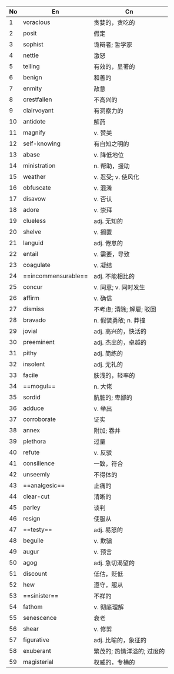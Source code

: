 
| No  | En                  | Cn              |
| --- | ------------------- | --------------- |
| 1   | voracious           | 贪婪的，贪吃的         |
| 2   | posit               | 假定              |
| 3   | sophist             | 诡辩者; 哲学家        |
| 4   | nettle              | 激怒              |
| 5   | telling             | 有效的，显著的         |
| 6   | benign              | 和善的             |
| 7   | enmity              | 敌意              |
| 8   | crestfallen         | 不高兴的            |
| 9   | clairvoyant         | 有洞察力的           |
| 10  | antidote            | 解药              |
| 11  | magnify             | v. 赞美           |
| 12  | self-knowing        | 有自知之明的          |
| 13  | abase               | v. 降低地位         |
| 14  | ministration        | n. 帮助，援助        |
| 15  | weather             | v. 忍受; v. 使风化   |
| 16  | obfuscate           | v. 混淆           |
| 17  | disavow             | v. 否认           |
| 18  | adore               | v. 崇拜           |
| 19  | clueless            | adj. 无知的        |
| 20  | shelve              | v. 搁置           |
| 21  | languid             | adj. 倦怠的        |
| 22  | entail              | v. 需要，导致        |
| 23  | coagulate           | v. 凝结           |
| 24  | ==incommensurable== | adj. 不能相比的      |
| 25  | concur              | v. 同意; v. 同时发生  |
| 26  | affirm              | v. 确信           |
| 27  | dismiss             | 不考虑; 清除; 解雇; 驳回 |
| 28  | bravado             | n. 假装勇敢; n. 莽撞  |
| 29  | jovial              | adj. 高兴的，快活的    |
| 30  | preeminent          | adj. 杰出的，卓越的    |
| 31  | pithy               | adj. 简练的        |
| 32  | insolent            | adj. 无礼的        |
| 33  | facile              | 肤浅的，轻率的         |
| 34  | ==mogul==           | n. 大佬           |
| 35  | sordid              | 肮脏的; 卑鄙的        |
| 36  | adduce              | v. 举出           |
| 37  | corroborate         | 证实              |
| 38  | annex               | 附加; 吞并          |
| 39  | plethora            | 过量              |
| 40  | refute              | v. 反驳           |
| 41  | consilience         | 一致，符合           |
| 42  | unseemly            | 不得体的            |
| 43  | ==analgesic==       | 止痛的             |
| 44  | clear-cut           | 清晰的             |
| 45  | parley              | 谈判              |
| 46  | resign              | 使服从             |
| 47  | ==testy==           | adj. 易怒的        |
| 48  | beguile             | v. 欺骗           |
| 49  | augur               | v. 预言           |
| 50  | agog                | adj. 急切渴望的      |
| 51  | discount            | 低估，贬低           |
| 52  | hew                 | 遵守，服从           |
| 53  | ==sinister==        | 不祥的             |
| 54  | fathom              | v. 彻底理解         |
| 55  | senescence          | 衰老              |
| 56  | shear               | v. 修剪           |
| 57  | figurative          | adj. 比喻的，象征的    |
| 58  | exuberant           | 繁茂的; 热情洋溢的; 过度的 |
| 59  | magisterial         | 权威的，专横的         |
